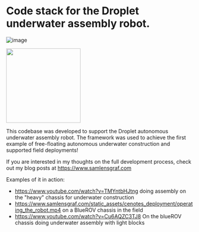 # Code stack for the Droplet underwater assembly robot.

![image](https://github.com/user-attachments/assets/8e9f689d-7dad-43e9-bc76-d2f780d2dae7)

<img src="https://github.com/user-attachments/assets/585908d2-875d-49ce-a7c8-c8145cfb581e" width=200/>


This codebase was developed to support the Droplet autonomous underwater assembly robot. 
The framework was used to achieve the first example of free-floating autonomous underwater construction and supported field deployments!

If you are interested in my thoughts on the full development process, check out my blog posts at https://www.samlensgraf.com

Examples of it in action: 

* https://www.youtube.com/watch?v=TMYntbHJtng doing assembly on the "heavy" chassis for underwater construction
* https://www.samlensgraf.com/static_assets/cenotes_deployment/operating_the_robot.mp4 on a BlueROV chassis in the field
* https://www.youtube.com/watch?v=Cu6AQZC3TJ8 On the blueROV chassis doing underwater assembly with light blocks
